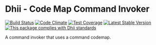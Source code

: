 # Dhii - Code Map Command Invoker

[![Build Status](https://travis-ci.org/dhii/code-map-command-invoker.svg?branch=master)](https://travis-ci.org/dhii/code-map-command-invoker)
[![Code Climate](https://codeclimate.com/github/Dhii/code-map-command-invoker/badges/gpa.svg)](https://codeclimate.com/github/Dhii/code-map-command-invoker)
[![Test Coverage](https://codeclimate.com/github/Dhii/code-map-command-invoker/badges/coverage.svg)](https://codeclimate.com/github/Dhii/code-map-command-invoker/coverage)
[![Latest Stable Version](https://poser.pugx.org/dhii/code-map-command-invoker/version)](https://packagist.org/packages/dhii/code-map-command-invoker)
[![This package complies with Dhii standards](https://img.shields.io/badge/Dhii-Compliant-green.svg?style=flat-square)][Dhii]

A command invoker that uses a command codemap.

[Dhii]: https://github.com/Dhii/dhii
